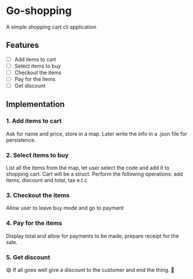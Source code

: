 # Go-shopping
A simple shopping cart cli application
## Features

 - [ ] Add items to cart
 - [ ] Select items to buy
 - [ ] Checkout the items
 - [ ] Pay for the items
 - [ ] Get discount

## Implementation

### 1. Add items to cart
 Ask for name and price, store in a map. Later write the info in a .json file for persistence.
 
### 2. Select items to buy
 List all the items from the map, let user select the code and add it to shopping cart. Cart will be a struct.
 Perform the following operations: add items, discount and total, tax e.t.c
 
### 3. Checkout the items
Allow user to leave buy mode and go to payment

### 4. Pay for the items
Display total and allow for payments to be made, prepare receipt for the sale.

### 5. Get discount
 :smile: If all goes well give a discount to the customer and end the thing. :shopping_cart:

